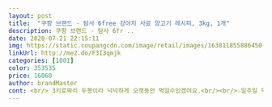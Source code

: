 ```yaml
---
layout: post 
title:  "쿠팡 브랜드 - 탐사 6free 강아지 사료 양고기 레시피, 3kg, 1개" 
description: 쿠팡 브랜드 - 탐사 6fr ..
date: 2020-07-21 22:15:11 
img: https://static.coupangcdn.com/image/retail/images/163011855886450-f7047c23-4a7c-4db1-baa6-7174cef51200.jpg 
linkUrl: http://me2.do/F3I3qmjk 
categories: [1001] 
color: 353535 
price: 16060 
author: brandMaster 
cont: <br/> 3키로짜리 두봉이라 넉넉하게 오랫동안 먹일수있겠어요.<br/><br/>☆일주일 먹인 후기 ☆<br/>가볍고 냄새도 덜하고 무엇보다도 잘먹어서 강추천합니다^^!<br/>갑자기바꿔서인것 같기도하고 간식때문인것 같기도하고요<br/>강아지가 잘 먹네요 ㅎㅎㅎㅎㅎㅎ<br/>강쥐에게 기존사료랑 조금씩 섞어준게아니고<br/>관절에 좋고 면역과 치아와 장건강에도 좋다고 하더라구요!<br/>그담날 약간 묽은똥싸고 냄새가 좀 나긴했는데.<br/>.<br/><br/>기존 ANF 양고기를 먹였는데 제가 맡기로는 일단 사료 모양과 사이즈는 별반 다른게 없지만 냄새는 탐사것이 조금 별로네요.<br/><br/>까까라고 유도를 하고는 봉지를 보이니 귀신같이 과자가 아닌 사료인지 느끼는지 심더렁하니 적극적인 반응 1 도없이 개봉해서는 몇알주니 입에 대지도 않아<br/>넘넘 잘먹어요ㅠㅠ신세계입니다 !!!<br/>두가지를 섞어서 주다가<br/>로얄캐닌 푸들용보다<br/>료얄캐니니 푸들용이랑, 로얄캐닌 습식사료<br/>몇일간 좀 더 지켜봐야할 것 같습니다.<br/>!!<br/> 
---
```

 